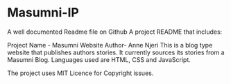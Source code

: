 # Masumni-IP
A well documented Readme file on Github A project README that includes: 

Project Name - Masumni Website
Author- Anne Njeri
This is a blog type website that publishes authors stories. It currently sources its stories from a Masumni Blog.
Languages used are HTML, CSS and JavaScript.

The project uses MIT Licence for Copyright issues.
